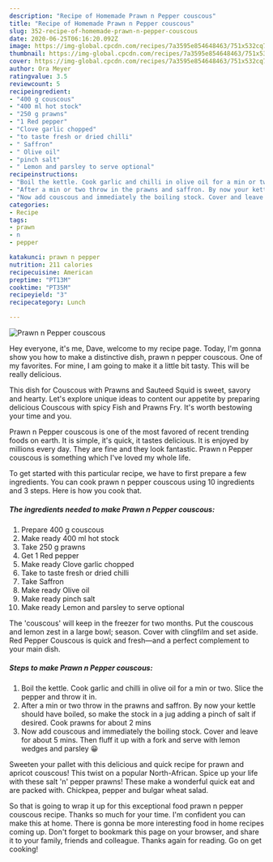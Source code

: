 ```yaml
---
description: "Recipe of Homemade Prawn n Pepper couscous"
title: "Recipe of Homemade Prawn n Pepper couscous"
slug: 352-recipe-of-homemade-prawn-n-pepper-couscous
date: 2020-06-25T06:16:20.092Z
image: https://img-global.cpcdn.com/recipes/7a3595e854648463/751x532cq70/prawn-n-pepper-couscous-recipe-main-photo.jpg
thumbnail: https://img-global.cpcdn.com/recipes/7a3595e854648463/751x532cq70/prawn-n-pepper-couscous-recipe-main-photo.jpg
cover: https://img-global.cpcdn.com/recipes/7a3595e854648463/751x532cq70/prawn-n-pepper-couscous-recipe-main-photo.jpg
author: Ora Meyer
ratingvalue: 3.5
reviewcount: 5
recipeingredient:
- "400 g couscous"
- "400 ml hot stock"
- "250 g prawns"
- "1 Red pepper"
- "Clove garlic chopped"
- "to taste fresh or dried chilli"
- " Saffron"
- " Olive oil"
- "pinch salt"
- " Lemon and parsley to serve optional"
recipeinstructions:
- "Boil the kettle. Cook garlic and chilli in olive oil for a min or two. Slice the pepper and throw it in."
- "After a min or two throw in the prawns and saffron. By now your kettle should have boiled, so make the stock in a jug adding a pinch of salt if desired. Cook prawns for about 2 mins"
- "Now add couscous and immediately the boiling stock. Cover and leave for about 5 mins. Then fluff it up with a fork and serve with lemon wedges and parsley 😀"
categories:
- Recipe
tags:
- prawn
- n
- pepper

katakunci: prawn n pepper 
nutrition: 211 calories
recipecuisine: American
preptime: "PT13M"
cooktime: "PT35M"
recipeyield: "3"
recipecategory: Lunch

---
```



![Prawn n Pepper couscous](https://img-global.cpcdn.com/recipes/7a3595e854648463/751x532cq70/prawn-n-pepper-couscous-recipe-main-photo.jpg)

Hey everyone, it's me, Dave, welcome to my recipe page. Today, I'm gonna show you how to make a distinctive dish, prawn n pepper couscous. One of my favorites. For mine, I am going to make it a little bit tasty. This will be really delicious.

This dish for Couscous with Prawns and Sauteed Squid is sweet, savory and hearty. Let&#39;s explore unique ideas to content our appetite by preparing delicious Couscous with spicy Fish and Prawns Fry. It&#39;s worth bestowing your time and you.

Prawn n Pepper couscous is one of the most favored of recent trending foods on earth. It is simple, it's quick, it tastes delicious. It is enjoyed by millions every day. They are fine and they look fantastic. Prawn n Pepper couscous is something which I've loved my whole life.


To get started with this particular recipe, we have to first prepare a few ingredients. You can cook prawn n pepper couscous using 10 ingredients and 3 steps. Here is how you cook that.

<!--inarticleads1-->

##### The ingredients needed to make Prawn n Pepper couscous:

1. Prepare 400 g couscous
1. Make ready 400 ml hot stock
1. Take 250 g prawns
1. Get 1 Red pepper
1. Make ready Clove garlic chopped
1. Take to taste fresh or dried chilli
1. Take  Saffron
1. Make ready  Olive oil
1. Make ready pinch salt
1. Make ready  Lemon and parsley to serve optional


The &#39;couscous&#39; will keep in the freezer for two months. Put the couscous and lemon zest in a large bowl; season. Cover with clingfilm and set aside. Red Pepper Couscous is quick and fresh—and a perfect complement to your main dish. 

<!--inarticleads2-->

##### Steps to make Prawn n Pepper couscous:

1. Boil the kettle. Cook garlic and chilli in olive oil for a min or two. Slice the pepper and throw it in.
1. After a min or two throw in the prawns and saffron. By now your kettle should have boiled, so make the stock in a jug adding a pinch of salt if desired. Cook prawns for about 2 mins
1. Now add couscous and immediately the boiling stock. Cover and leave for about 5 mins. Then fluff it up with a fork and serve with lemon wedges and parsley 😀


Sweeten your pallet with this delicious and quick recipe for prawn and apricot couscous! This twist on a popular North-African. Spice up your life with these salt &#39;n&#39; pepper prawns! These make a wonderful quick eat and are packed with. Chickpea, pepper and bulgar wheat salad. 

So that is going to wrap it up for this exceptional food prawn n pepper couscous recipe. Thanks so much for your time. I'm confident you can make this at home. There is gonna be more interesting food in home recipes coming up. Don't forget to bookmark this page on your browser, and share it to your family, friends and colleague. Thanks again for reading. Go on get cooking!
